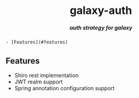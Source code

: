 <h1 align="center">galaxy-auth</h1>
<h5 align="center">auth strategy for galaxy</h5>

<!-- TOC depthFrom:1 depthTo:6 withLinks:1 updateOnSave:1 orderedList:0 -->

	- [Features](#features)

<!-- /TOC -->

## Features

* Shiro rest implementation
* JWT realm support
* Spring annotation configuration support

